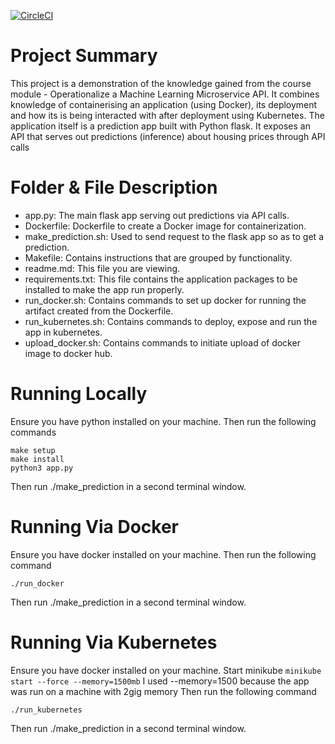 [![CircleCI](https://dl.circleci.com/status-badge/img/gh/shinnida220/project-ml-microservice-k8/tree/main.svg?style=svg)](https://dl.circleci.com/status-badge/redirect/gh/shinnida220/project-ml-microservice-k8/tree/main)


# Project Summary
This project is a demonstration of the knowledge gained from the course module - Operationalize a Machine Learning Microservice API. 
It combines knowledge of containerising an application (using Docker), its deployment and how its is being interacted with after deployment using Kubernetes.
The application itself is a prediction app built with Python flask. It exposes an API that serves out predictions (inference) about housing prices through API calls


# Folder & File Description

- app.py: The main flask app serving out predictions via API calls.
- Dockerfile: Dockerfile to create a Docker image for containerization.
- make_prediction.sh: Used to send request to the flask app so as to get a prediction.
- Makefile: Contains instructions that are grouped by functionality.
- readme.md: This file you are viewing.
- requirements.txt: This file contains the application packages to be installed to make the app run properly.
- run_docker.sh: Contains commands to set up docker for running the artifact created from the Dockerfile.
- run_kubernetes.sh: Contains commands to deploy, expose and run the app in kubernetes.
- upload_docker.sh: Contains commands to initiate upload of docker image to docker hub.


# Running Locally
Ensure you have python installed on your machine. Then run the following commands

```
make setup
make install
python3 app.py
```
Then run ./make_prediction in a second terminal window.

# Running Via Docker
Ensure you have docker installed on your machine. Then run the following command

```
./run_docker
```
Then run ./make_prediction in a second terminal window.

# Running Via Kubernetes
Ensure you have docker installed on your machine. 
Start minikube
`minikube start --force --memory=1500mb`
I used --memory=1500 because the app was run on a machine with 2gig memory
Then run the following command

```
./run_kubernetes
```
Then run ./make_prediction in a second terminal window.
